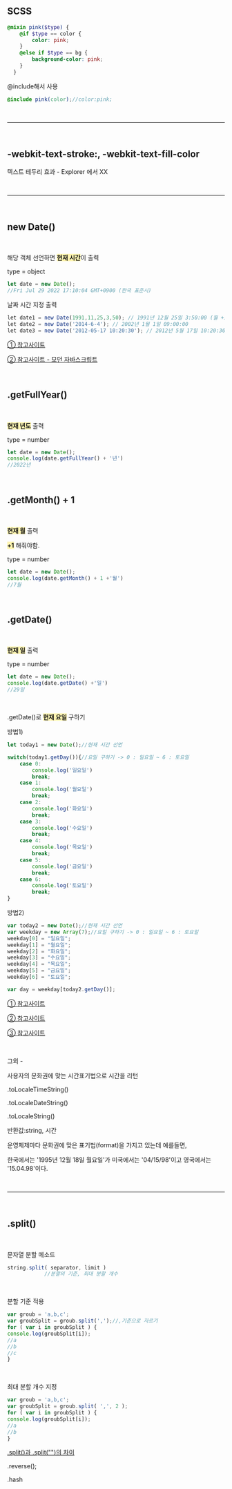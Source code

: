 ## __SCSS__
```scss
@mixin pink($type) {
	@if $type == color {
		color: pink;
	}
	@else if $type == bg {
		background-color: pink;
	}
  }
```
@include해서 사용
```scss
@include pink(color);//color:pink;
```

<br>

----

<br>

## __-webkit-text-stroke:, -webkit-text-fill-color__ 
텍스트 테두리 효과 - Explorer 에서 XX

<br>

----

<br>

## __new Date()__
<br>

해당 객체 선언하면 <strong style="background-color:#fff5b1;">현재 시간</strong>이 출력

type = object
```js
let date = new Date();
//Fri Jul 29 2022 17:10:04 GMT+0900 (한국 표준시)
```
날짜 시간 지정 출력
```js
let date1 = new Date(1991,11,25,3,50); // 1991년 12월 25일 3:50:00 (월 +1 주의)
let date2 = new Date('2014-6-4'); // 2002년 1월 1일 09:00:00
let date3 = new Date('2012-05-17 10:20:30'); // 2012년 5월 17일 10:20:30
```

[① 참고사이트](https://dororongju.tistory.com/116)

[② 참고사이트 - 모던 자바스크립트](https://ko.javascript.info/date)

<br>

## __.getFullYear()__
<br>

<strong style="background-color:#fff5b1;">현재 년도</strong> 출력

type = number
```js
let date = new Date();
console.log(date.getFullYear() + '년')
//2022년
```

<br>

## __.getMonth() + 1__
<br>

<strong style="background-color:#fff5b1;">현재 월</strong> 출력

<strong style="background-color:#fff5b1;">+1</strong> 해줘야함.

type = number

```js
let date = new Date();
console.log(date.getMonth() + 1 +'월')
//7월
```

<br>

## __.getDate()__

<br>

<strong style="background-color:#fff5b1;">현재 일</strong> 출력

type = number

```js
let date = new Date();
console.log(date.getDate() +'일')
//29일
```
<br>

.getDate()로 <strong style="background-color:#fff5b1;">현재 요일</strong> 구하기

방법1)
```js
let today1 = new Date();//현재 시간 선언

switch(today1.getDay()){//요일 구하기 -> 0 : 일요일 ~ 6 : 토요일
	case 0:
		console.log('일요일')
		break;
	case 1:
		console.log('월요일')
		break;
	case 2:
		console.log('화요일')
		break;
	case 3:
		console.log('수요일')
		break;
	case 4:
		console.log('목요일')
		break;
	case 5:
		console.log('금요일')
		break;
	case 6:
		console.log('토요일')
		break;
}
```
방법2)
```js
var today2 = new Date();//현재 시간 선언
var weekday = new Array(7);//요일 구하기 -> 0 : 일요일 ~ 6 : 토요일
weekday[0] = "일요일";
weekday[1] = "월요일";
weekday[2] = "화요일";
weekday[3] = "수요일";
weekday[4] = "목요일";
weekday[5] = "금요일";
weekday[6] = "토요일";

var day = weekday[today2.getDay()];
```

[① 참고사이트](https://programmers-sosin.tistory.com/entry/JavaScript-Date-%EC%9E%90%EB%B0%94%EC%8A%A4%ED%81%AC%EB%A6%BD%ED%8A%B8-%EB%82%A0%EC%A7%9C-%EC%8B%9C%EA%B0%84-Date-%EA%B0%9D%EC%B2%B4)

[② 참고사이트](https://dejavuhyo.github.io/posts/javascript-get-today/)

[③ 참고사이트](https://42kchoi.tistory.com/102)

<br>

그외 -

사용자의 문화권에 맞는 시간표기법으로 시간을 리턴

.toLocaleTimeString()

.toLocaleDateString()

.toLocaleString()

반환값:string, 시간

운영체제마다 문화권에 맞은 표기법(format)을 가지고 있는데 예를들면,

한국에서는 '1995년 12월 18일 월요일'가 미국에서는 '04/15/98'이고 영국에서는 '15.04.98'이다.

<br>

----

<br>


## __.split()__

<br>

문자열 분할 메소드

```js
string.split( separator, limit )
			//분할의 기준, 최대 분할 개수
```
<br>

분할 기준 적용

```js
var groub = 'a,b,c';
var groubSplit = groub.split(',');//,기준으로 자르기
for ( var i in groubSplit ) {
console.log(groubSplit[i]);
//a
//b
//c
}
```
<br>

최대 분할 개수 지정

```js
var groub = 'a,b,c';
var groubSplit = groub.split( ',', 2 );
for ( var i in groubSplit ) {
console.log(groubSplit[i]);
//a
//b
}
```


[.split()과 .split("")의 차이](https://somjang.tistory.com/entry/Python-%EB%AC%B8%EC%9E%90%EC%97%B4-split-%EA%B3%BC-split-%EC%B0%A8%EC%9D%B4-%EC%95%8C%EC%95%84%EB%B3%B4%EA%B8%B0)

.reverse();

.hash

